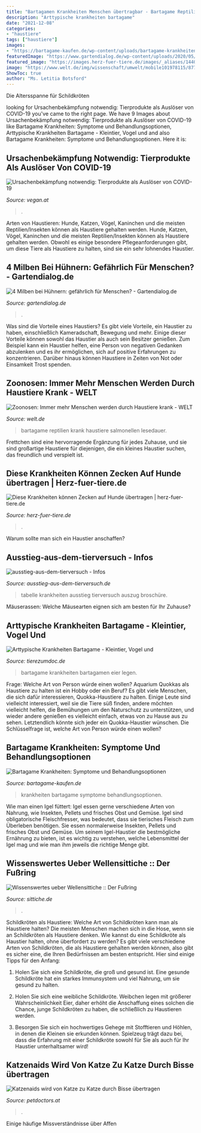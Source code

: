 ```yaml
---
title: "Bartagamen Krankheiten Menschen übertragbar - Bartagame Reptilien Krank Haustiere Salmonellen Lesedauer"
description: "Arttypische krankheiten bartagame"
date: "2021-12-08"
categories:
- "haustiere"
tags: ["haustiere"]
images:
- "https://bartagame-kaufen.de/wp-content/uploads/bartagame-krankheiten.jpg"
featuredImage: "https://www.gartendialog.de/wp-content/uploads/2020/05/huehnermilben-menschen-gefaehrlich-beitragsbild-canva-640x427.jpg"
featured_image: "https://images.herz-fuer-tiere.de/images/_aliases/1440w/8/1/8/8/238818-1-de-DE/Zecken_Krankheiten_Hunde_Social.jpg"
image: "https://www.welt.de/img/wissenschaft/umwelt/mobile101978115/8772503877-ci102l-w1024/reptilien-DW-Wissenschaft-Tschernobyl-jpg.jpg"
ShowToc: true
author: "Ms. Letitia Botsford"
---
```



Die Altersspanne für Schildkröten

	

		
looking for Ursachenbekämpfung notwendig: Tierprodukte als Auslöser von COVID-19 you've came to the right page. We have 9 Images about Ursachenbekämpfung notwendig: Tierprodukte als Auslöser von COVID-19 like Bartagame Krankheiten: Symptome und Behandlungsoptionen, Arttypische Krankheiten Bartagame - Kleintier, Vogel und and also Bartagame Krankheiten: Symptome und Behandlungsoptionen. Here it is:
		
    
## Ursachenbekämpfung Notwendig: Tierprodukte Als Auslöser Von COVID-19

<img loading=lazy src="https://www.vegan.at/sites/default/files/corona_big_0.png" onerror="this.onerror=null;this.src='https://tse3.mm.bing.net/th?id=OIP.3-aRCHJsr1WYqKxaZjXIHQHaD1&amp;pid=15.1';" alt="Ursachenbekämpfung notwendig: Tierprodukte als Auslöser von COVID-19">

_Source: vegan.at_

>. 

	

Arten von Haustieren: Hunde, Katzen, Vögel, Kaninchen und die meisten Reptilien/Insekten können als Haustiere gehalten werden.
Hunde, Katzen, Vögel, Kaninchen und die meisten Reptilien/Insekten können als Haustiere gehalten werden. Obwohl es einige besondere Pflegeanforderungen gibt, um diese Tiere als Haustiere zu halten, sind sie ein sehr lohnendes Haustier.

    
## 4 Milben Bei Hühnern: Gefährlich Für Menschen? - Gartendialog.de

<img loading=lazy src="https://www.gartendialog.de/wp-content/uploads/2020/05/huehnermilben-menschen-gefaehrlich-beitragsbild-canva-640x427.jpg" onerror="this.onerror=null;this.src='https://tse4.mm.bing.net/th?id=OIP.n5IaD8wCIwT_3HuC7Cqd2QHaE8&amp;pid=15.1';" alt="4 Milben bei Hühnern: gefährlich für Menschen? - Gartendialog.de">

_Source: gartendialog.de_

>. 

	

Was sind die Vorteile eines Haustiers?
Es gibt viele Vorteile, ein Haustier zu haben, einschließlich Kameradschaft, Bewegung und mehr. Einige dieser Vorteile können sowohl das Haustier als auch sein Besitzer genießen. Zum Beispiel kann ein Haustier helfen, eine Person von negativen Gedanken abzulenken und es ihr ermöglichen, sich auf positive Erfahrungen zu konzentrieren. Darüber hinaus können Haustiere in Zeiten von Not oder Einsamkeit Trost spenden.

    
## Zoonosen: Immer Mehr Menschen Werden Durch Haustiere Krank - WELT

<img loading=lazy src="https://www.welt.de/img/wissenschaft/umwelt/mobile101978115/8772503877-ci102l-w1024/reptilien-DW-Wissenschaft-Tschernobyl-jpg.jpg" onerror="this.onerror=null;this.src='https://tse4.mm.bing.net/th?id=OIP.sgtUK34gaCIMYL8LcK9H2wHaHP&amp;pid=15.1';" alt="Zoonosen: Immer mehr Menschen werden durch Haustiere krank - WELT">

_Source: welt.de_

>bartagame reptilien krank haustiere salmonellen lesedauer. 

	

Frettchen sind eine hervorragende Ergänzung für jedes Zuhause, und sie sind großartige Haustiere für diejenigen, die ein kleines Haustier suchen, das freundlich und verspielt ist.

    
## Diese Krankheiten Können Zecken Auf Hunde übertragen | Herz-fuer-tiere.de

<img loading=lazy src="https://images.herz-fuer-tiere.de/images/_aliases/1440w/8/1/8/8/238818-1-de-DE/Zecken_Krankheiten_Hunde_Social.jpg" onerror="this.onerror=null;this.src='https://tse4.mm.bing.net/th?id=OIP.7wEFLRX3s-fzV-OtBmVeAAHaD4&amp;pid=15.1';" alt="Diese Krankheiten können Zecken auf Hunde übertragen | herz-fuer-tiere.de">

_Source: herz-fuer-tiere.de_

>. 

	

Warum sollte man sich ein Haustier anschaffen?

    
## Ausstieg-aus-dem-tierversuch - Infos

<img loading=lazy src="https://www.ausstieg-aus-dem-tierversuch.de/images/infos/tabelle-krankheiten.png" onerror="this.onerror=null;this.src='https://tse1.mm.bing.net/th?id=OIP.DN09yE3Uog82kTq4zp3hJAHaDl&amp;pid=15.1';" alt="ausstieg-aus-dem-tierversuch - Infos">

_Source: ausstieg-aus-dem-tierversuch.de_

>tabelle krankheiten ausstieg tierversuch auszug broschüre. 

	

Mäuserassen: Welche Mäusearten eignen sich am besten für Ihr Zuhause?

    
## Arttypische Krankheiten Bartagame - Kleintier, Vogel Und

<img loading=lazy src="http://www.tierezumdoc.de/media/images/wissenswertes/_1013832.jpg" onerror="this.onerror=null;this.src='https://tse1.mm.bing.net/th?id=OIP.q-txiUC61eaQi6QQROUJ5AHaFj&amp;pid=15.1';" alt="Arttypische Krankheiten Bartagame - Kleintier, Vogel und">

_Source: tierezumdoc.de_

>bartagame krankheiten bartagamen eier legen. 

	

Frage: Welche Art von Person würde einen wollen?
Aquarium Quokkas als Haustiere zu halten ist ein Hobby oder ein Beruf?
Es gibt viele Menschen, die sich dafür interessieren, Quokka-Haustiere zu halten. Einige Leute sind vielleicht interessiert, weil sie die Tiere süß finden, andere möchten vielleicht helfen, die Bemühungen um den Naturschutz zu unterstützen, und wieder andere genießen es vielleicht einfach, etwas von zu Hause aus zu sehen. Letztendlich könnte sich jeder ein Quokka-Haustier wünschen. Die Schlüsselfrage ist, welche Art von Person würde einen wollen?

    
## Bartagame Krankheiten: Symptome Und Behandlungsoptionen

<img loading=lazy src="https://bartagame-kaufen.de/wp-content/uploads/bartagame-krankheiten.jpg" onerror="this.onerror=null;this.src='https://tse2.mm.bing.net/th?id=OIP.uhtWvgnotlKcoldHc-iurQHaHa&amp;pid=15.1';" alt="Bartagame Krankheiten: Symptome und Behandlungsoptionen">

_Source: bartagame-kaufen.de_

>krankheiten bartagame symptome behandlungsoptionen. 

	

Wie man einen Igel füttert: Igel essen gerne verschiedene Arten von Nahrung, wie Insekten, Pellets und frisches Obst und Gemüse.
Igel sind obligatorische Fleischfresser, was bedeutet, dass sie tierisches Fleisch zum Überleben benötigen. Sie essen normalerweise Insekten, Pellets und frisches Obst und Gemüse. Um seinem Igel-Haustier die bestmögliche Ernährung zu bieten, ist es wichtig zu verstehen, welche Lebensmittel der Igel mag und wie man ihm jeweils die richtige Menge gibt.

    
## Wissenswertes Ueber Wellensittiche :: Der Fußring

<img loading=lazy src="http://www.sittiche.de/images/ring_am_fuss.jpg" onerror="this.onerror=null;this.src='https://tse4.mm.bing.net/th?id=OIP.1Qsd7oPwyDM-Ry-l0z7LUQHaDt&amp;pid=15.1';" alt="Wissenswertes ueber Wellensittiche :: Der Fußring">

_Source: sittiche.de_

>. 

	

Schildkröten als Haustiere: Welche Art von Schildkröten kann man als Haustiere halten?
Die meisten Menschen machen sich in die Hose, wenn sie an Schildkröten als Haustiere denken. Wie kannst du eine Schildkröte als Haustier halten, ohne überfordert zu werden? Es gibt viele verschiedene Arten von Schildkröten, die als Haustiere gehalten werden können, also gibt es sicher eine, die Ihren Bedürfnissen am besten entspricht. Hier sind einige Tipps für den Anfang:
1. Holen Sie sich eine Schildkröte, die groß und gesund ist. Eine gesunde Schildkröte hat ein starkes Immunsystem und viel Nahrung, um sie gesund zu halten.

2. Holen Sie sich eine weibliche Schildkröte. Weibchen legen mit größerer Wahrscheinlichkeit Eier, daher erhöht die Anschaffung eines solchen die Chance, junge Schildkröten zu haben, die schließlich zu Haustieren werden.

3. Besorgen Sie sich ein hochwertiges Gehege mit Stofftieren und Höhlen, in denen die Kleinen sie erkunden können. Spielzeug trägt dazu bei, dass die Erfahrung mit einer Schildkröte sowohl für Sie als auch für Ihr Haustier unterhaltsamer wird!

    
## Katzenaids Wird Von Katze Zu Katze Durch Bisse übertragen

<img loading=lazy src="https://www.petdoctors.at/pictures/W1siZiIsIjIwMjAvMTAvMDUvMXAwMXd6cnhjb19GSVZfS2F0emVuYWlkc19yaWhhaWpfYXVmX1BpeGFiYXlfVi5qcGciXSxbInAiLCJ0aHVtYiIsIjU1Mng0MDAiXV0/FIV Katzenaids rihaij auf Pixabay V.jpg.jpg?sha=ced1db4d9ee8c625" onerror="this.onerror=null;this.src='https://tse2.mm.bing.net/th?id=OIP.zO9AtMlAXfH6AR4c-7aLDwHaEL&amp;pid=15.1';" alt="Katzenaids wird von Katze zu Katze durch Bisse übertragen">

_Source: petdoctors.at_

>. 

	

Einige häufige Missverständnisse über Affen

